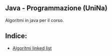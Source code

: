 ## Java - Programmazione (UniNa)
Algoritmi in java per il corso.

## Indice:
- [Algoritmi linked list](https://github.com/antocirino/java/blob/main/linked_list.md)
